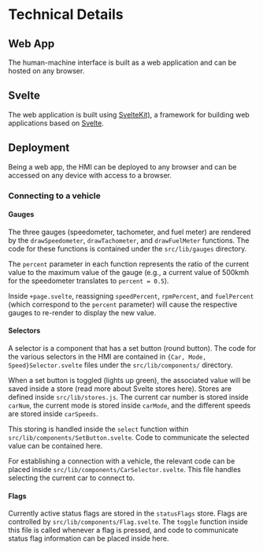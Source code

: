 # Technical Details

## Web App

The human-machine interface is built as a web application and can be hosted on any browser. 

## Svelte

The web application is built using [SvelteKit)](https://kit.svelte.dev/docs/introduction), a framework for building web applications based on [Svelte](https://svelte.dev/). 

## Deployment

Being a web app, the HMI can be deployed to any browser and can be accessed on any device with access to a browser.

### Connecting to a vehicle

<!-- The HMI is currently only a frontend template, without an API for connecting to an autonomous vehicle. However, important connection points in the interface are:
- `Flag.svelte`
  - This file contains the code for the status flag buttons. The `toggle()` function is called each time a flag is pressed, and relevant code for communicating the status flag can be placed here.
- `SetButton.svelte`
  - This file contains the code for the various set buttons throughout the HMI (e.g. `SELECT CAR`, `SELECT MODE`, `GREEN SPEED`, etc.). The `select()` function is called each time a set button is set (i.e. pressed), and relevant code for communicating information can be placed here.
- `+page.svelte`
  - This file is the heart of the HMI, it controls what is being displayed and connects various components together. The `drawSpeedometer`, `drawTachomemter`, and `drawFuelMeter` functions control what is rendered to the screen. Passsing in different values to these functions will update the HMI. Particularly, setting `speedPercent`, `rpmPercent`, and `fuelPercent` will re-render the respective gauge. These values represent what percent of the gauge the current value is (e.g., a current speed value of 500kmh is represented as `speedPercent = 0.5`). -->

#### Gauges

The three gauges (speedometer, tachometer, and fuel meter) are rendered by the `drawSpeedometer`, `drawTachometer`, and `drawFuelMeter` functions. The code for these functions is contained under the `src/lib/gauges` directory. 

The `percent` parameter in each function represents the ratio of the current value to the maximum value of the gauge (e.g., a current value of 500kmh for the speedometer translates to `percent = 0.5`).  

Inside `+page.svelte`, reassigning `speedPercent`, `rpmPercent`, and `fuelPercent` (which correspond to the `percent` parameter) will cause the respective gauges to re-render to display the new value.

#### Selectors

A selector is a component that has a set button (round button). The code for the various selectors in the HMI are contained in `{Car, Mode, Speed}Selector.svelte` files under the `src/lib/components/` directory. 

When a set button is toggled (lights up green), the associated value will be saved inside a store (read more about Svelte stores here). Stores are defined inside `src/lib/stores.js`. The current car number is stored inside `carNum`, the current mode is stored inside `carMode`, and the different speeds are stored inside `carSpeeds`. 

This storing is handled inside the `select` function within `src/lib/components/SetButton.svelte`. Code to communicate the selected value can be contained here. 

For establishing a connection with a vehicle, the relevant code can be placed inside `src/lib/components/CarSelector.svelte`. This file handles selecting the current car to connect to.

#### Flags

Currently active status flags are stored in the `statusFlags` store. Flags are controlled by `src/lib/components/Flag.svelte`. The `toggle` function inside this file is called whenever a flag is pressed, and code to communicate status flag information can be placed inside here.
